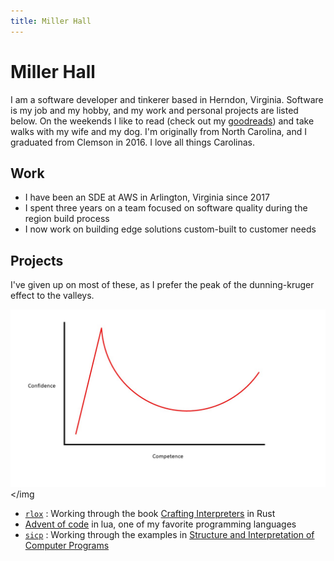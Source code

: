 ```yaml
---
title: Miller Hall
---
```


Miller Hall
===========

I am a software developer and tinkerer based in Herndon, Virginia.
Software is my job and my hobby, and my work and personal projects are listed below.
On the weekends I like to read (check out my [goodreads](https://www.goodreads.com/user/show/52490059-miller-hall)) and take walks with my wife and my dog.
I'm originally from North Carolina, and I graduated from Clemson in 2016.
I love all things Carolinas.

Work
----

-   I have been an SDE at AWS in Arlington, Virginia since 2017
-   I spent three years on a team focused on software quality during the region build process
-   I now work on building edge solutions custom-built to customer needs

Projects
--------

I've given up on most of these, as I prefer the peak of the dunning-kruger effect to the valleys.

<img class="image-center"
    src="/assets/dunning-kruger.jpg"
    title="LittleT889, CC BY-SA 4.0 https://creativecommons.org/licenses/by-sa/4.0, via Wikimedia Commons"
    alt="Dunning-kruger effect graph, from wikimedia commons">
</img

-   [`rlox`](https://github.com/arlindohall/rlox) : Working through the book [Crafting Interpreters](https://craftinginterpreters.com) in Rust
-   [Advent of code](https://github.com/arlindohall/advent.lua) in lua, one of my favorite programming languages
-   [`sicp`](https://github.com/arlindohall/sicp) : Working through the examples in [Structure and Interpretation of Computer Programs](https://mitpress.mit.edu/sites/default/files/sicp/full-text/book/book.html)
